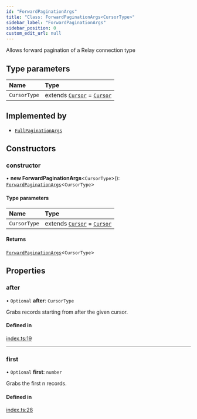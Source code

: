 ```yaml
---
id: "ForwardPaginationArgs"
title: "Class: ForwardPaginationArgs<CursorType>"
sidebar_label: "ForwardPaginationArgs"
sidebar_position: 0
custom_edit_url: null
---
```


Allows forward pagination of a Relay connection type

## Type parameters

| Name | Type |
| :------ | :------ |
| `CursorType` | extends [`Cursor`](../interfaces/Cursor.md) = [`Cursor`](../interfaces/Cursor.md) |

## Implemented by

- [`FullPaginationArgs`](FullPaginationArgs.md)

## Constructors

### constructor

• **new ForwardPaginationArgs**\<`CursorType`\>(): [`ForwardPaginationArgs`](ForwardPaginationArgs.md)\<`CursorType`\>

#### Type parameters

| Name | Type |
| :------ | :------ |
| `CursorType` | extends [`Cursor`](../interfaces/Cursor.md) = [`Cursor`](../interfaces/Cursor.md) |

#### Returns

[`ForwardPaginationArgs`](ForwardPaginationArgs.md)\<`CursorType`\>

## Properties

### after

• `Optional` **after**: `CursorType`

Grabs records starting from after the given cursor.

#### Defined in

[index.ts:19](https://github.com/johnsonjo4531/typegraphql-relay-connections/blob/62106af/src/index.ts#L19)

___

### first

• `Optional` **first**: `number`

Grabs the first n records.

#### Defined in

[index.ts:28](https://github.com/johnsonjo4531/typegraphql-relay-connections/blob/62106af/src/index.ts#L28)
